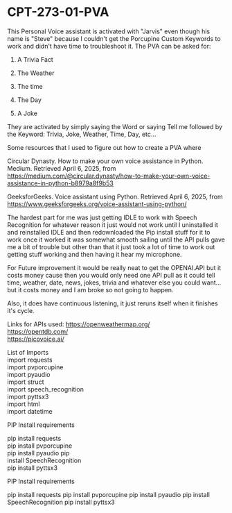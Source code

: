 # CPT-273-01-PVA


This Personal Voice assistant is activated with "Jarvis" even though his name is "Steve" because I couldn't get the Porcupine Custom Keywords to work and didn't have time to troubleshoot it. The PVA can be asked for: 

1. A Trivia Fact 

2. The Weather 

3. The time 

4. The Day 

5. A Joke 

They are activated by simply saying the Word or saying Tell me followed by the Keyword: Trivia, Joke, Weather, Time, Day, etc... 

Some resources that I used to figure out how to create a PVA where 

Circular Dynasty. How to make your own voice assistance in Python. Medium. Retrieved April 6, 2025, from https://medium.com/@circular.dynasty/how-to-make-your-own-voice-assistance-in-python-b8979a8f9b53 

GeeksforGeeks. Voice assistant using Python. Retrieved April 6, 2025, from https://www.geeksforgeeks.org/voice-assistant-using-python/ 


The hardest part for me was just getting IDLE to work with Speech Recognition for whatever reason it just would not work until I uninstalled it and reinstalled IDLE and then redownloaded the Pip install stuff for it to work once it worked it was somewhat smooth sailing until the API pulls gave me a bit of trouble but other than that it just took a lot of time to work out getting stuff working and then having it hear my microphone. 

For Future improvement it would be really neat to get the OPENAI.API but it costs money cause then you would only need one API pull as it could tell time, weather, date, news, jokes, trivia and whatever else you could want... but it costs money and I am broke so not going to happen. 

Also, it does have continuous listening, it just reruns itself when it finishes it's cycle. 

Links for APIs used: 
https://openweathermap.org/  
https://opentdb.com/  
https://picovoice.ai/  

List of Imports  
import requests  
import pvporcupine  
import pyaudio  
import struct  
import speech_recognition  
import pyttsx3  
import html  
import datetime 

PIP Install requirements 

pip install requests  
pip install pvporcupine  
pip install pyaudio pip  
install SpeechRecognition  
pip install pyttsx3 


PIP Install requirements

pip install requests
pip install pvporcupine
pip install pyaudio
pip install SpeechRecognition
pip install pyttsx3